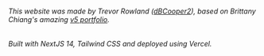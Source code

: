 ###### This website was made by Trevor Rowland ([dBCooper2](https://github.com/dBCooper2)), based on Brittany Chiang's amazing [v5 portfolio](https://brittanychiang.com/).

###### Built with NextJS 14, Tailwind CSS and deployed using Vercel.
